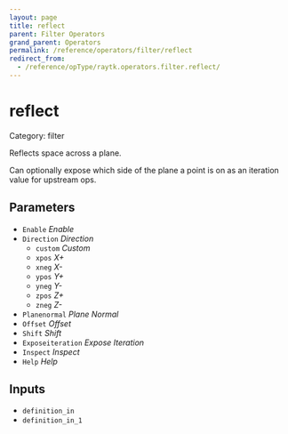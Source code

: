 ```yaml
---
layout: page
title: reflect
parent: Filter Operators
grand_parent: Operators
permalink: /reference/operators/filter/reflect
redirect_from:
  - /reference/opType/raytk.operators.filter.reflect/
---
```


# reflect

Category: filter



Reflects space across a plane.

Can optionally expose which side of the plane a point is on as an iteration value for upstream ops.

## Parameters

* `Enable` *Enable*
* `Direction` *Direction*
  * `custom` *Custom*
  * `xpos` *X+*
  * `xneg` *X-*
  * `ypos` *Y+*
  * `yneg` *Y-*
  * `zpos` *Z+*
  * `zneg` *Z-*
* `Planenormal` *Plane Normal*
* `Offset` *Offset*
* `Shift` *Shift*
* `Exposeiteration` *Expose Iteration*
* `Inspect` *Inspect*
* `Help` *Help*

## Inputs

* `definition_in`
* `definition_in_1`